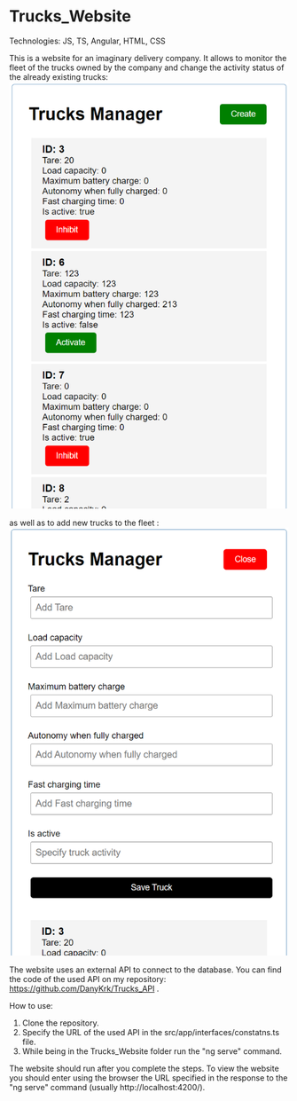 # Trucks_Website
Technologies: JS, TS, Angular, HTML, CSS

This is a website for an imaginary delivery company. It allows to monitor the fleet of the trucks owned by the company and change the activity status of the already existing trucks: ![main_view](./pictures/trucks_manager_main_view.png)

as well as to add new trucks to the fleet : ![create_truck_view](./pictures/trucks_manager_create_truck.png)

The website uses an external API to connect to the database. You can find the code of the used API on my repository: https://github.com/DanyKrk/Trucks_API .

How to use:
1. Clone the repository.
2. Specify the URL of the used API in the src/app/interfaces/constatns.ts file.
3. While being in the Trucks_Website folder run the "ng serve" command.

The website should run after you complete the steps. To view the website you should enter using the browser the URL specified in the response to the "ng serve" command (usually http://localhost:4200/).
